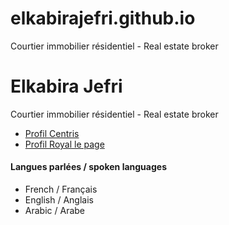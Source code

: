 # elkabirajefri.github.io
Courtier immobilier résidentiel - Real estate broker

# Elkabira Jefri
Courtier immobilier résidentiel  -  Real estate broker
* [Profil Centris](https://www.centris.ca/fr/courtier-immobilier~elkabira-jefri~royal-lepage-du-quartier/g6181)
* [Profil Royal le page](https://www.royallepage.ca/fr/agent/quebec/montreal-st-laurent/elkabira-jefri/52733/)

#### Langues parlées / spoken languages

* French / Français
* English / Anglais
* Arabic / Arabe
